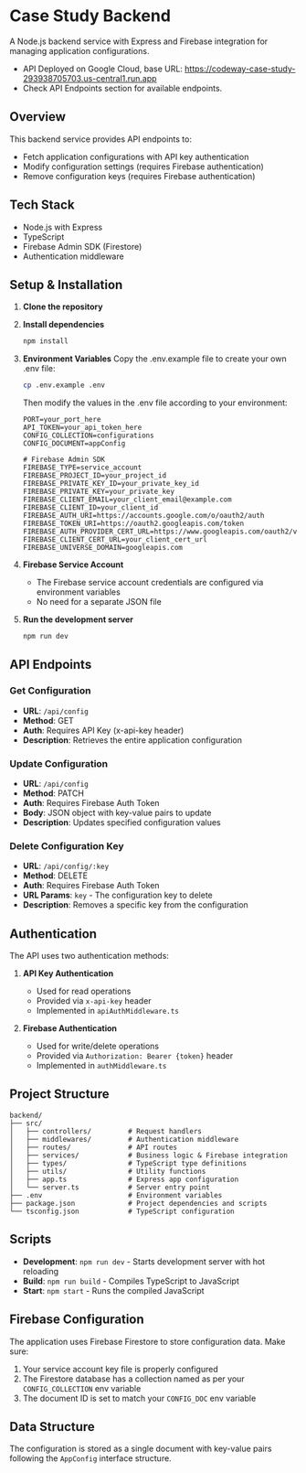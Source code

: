 # Case Study Backend

A Node.js backend service with Express and Firebase integration for managing application configurations.

- API Deployed on Google Cloud, base URL:
https://codeway-case-study-293938705703.us-central1.run.app
- Check API Endpoints section for available endpoints.

## Overview

This backend service provides API endpoints to:
- Fetch application configurations with API key authentication
- Modify configuration settings (requires Firebase authentication)
- Remove configuration keys (requires Firebase authentication)

## Tech Stack

- Node.js with Express
- TypeScript
- Firebase Admin SDK (Firestore)
- Authentication middleware

## Setup & Installation

1. **Clone the repository**

2. **Install dependencies**
   ```bash
   npm install
   ```

3. **Environment Variables**
   Copy the .env.example file to create your own .env file:
   ```bash
   cp .env.example .env
   ```
   Then modify the values in the .env file according to your environment:
   ```
   PORT=your_port_here
   API_TOKEN=your_api_token_here
   CONFIG_COLLECTION=configurations
   CONFIG_DOCUMENT=appConfig

   # Firebase Admin SDK
   FIREBASE_TYPE=service_account
   FIREBASE_PROJECT_ID=your_project_id
   FIREBASE_PRIVATE_KEY_ID=your_private_key_id
   FIREBASE_PRIVATE_KEY=your_private_key
   FIREBASE_CLIENT_EMAIL=your_client_email@example.com
   FIREBASE_CLIENT_ID=your_client_id
   FIREBASE_AUTH_URI=https://accounts.google.com/o/oauth2/auth
   FIREBASE_TOKEN_URI=https://oauth2.googleapis.com/token
   FIREBASE_AUTH_PROVIDER_CERT_URL=https://www.googleapis.com/oauth2/v1/certs
   FIREBASE_CLIENT_CERT_URL=your_client_cert_url
   FIREBASE_UNIVERSE_DOMAIN=googleapis.com
   ```

4. **Firebase Service Account**
   - The Firebase service account credentials are configured via environment variables
   - No need for a separate JSON file

5. **Run the development server**
   ```bash
   npm run dev
   ```

## API Endpoints

### Get Configuration
- **URL**: `/api/config`
- **Method**: GET
- **Auth**: Requires API Key (x-api-key header)
- **Description**: Retrieves the entire application configuration

### Update Configuration
- **URL**: `/api/config`
- **Method**: PATCH
- **Auth**: Requires Firebase Auth Token
- **Body**: JSON object with key-value pairs to update
- **Description**: Updates specified configuration values

### Delete Configuration Key
- **URL**: `/api/config/:key`
- **Method**: DELETE
- **Auth**: Requires Firebase Auth Token
- **URL Params**: `key` - The configuration key to delete
- **Description**: Removes a specific key from the configuration

## Authentication

The API uses two authentication methods:

1. **API Key Authentication**
   - Used for read operations
   - Provided via `x-api-key` header
   - Implemented in `apiAuthMiddleware.ts`

2. **Firebase Authentication**
   - Used for write/delete operations
   - Provided via `Authorization: Bearer {token}` header
   - Implemented in `authMiddleware.ts`

## Project Structure

```
backend/
├── src/
│   ├── controllers/         # Request handlers
│   ├── middlewares/         # Authentication middleware
│   ├── routes/              # API routes
│   ├── services/            # Business logic & Firebase integration
│   ├── types/               # TypeScript type definitions
│   ├── utils/               # Utility functions 
│   ├── app.ts               # Express app configuration
│   └── server.ts            # Server entry point
├── .env                     # Environment variables
├── package.json             # Project dependencies and scripts
└── tsconfig.json            # TypeScript configuration
```

## Scripts

- **Development**: `npm run dev` - Starts development server with hot reloading
- **Build**: `npm run build` - Compiles TypeScript to JavaScript
- **Start**: `npm start` - Runs the compiled JavaScript

## Firebase Configuration

The application uses Firebase Firestore to store configuration data. Make sure:

1. Your service account key file is properly configured
2. The Firestore database has a collection named as per your `CONFIG_COLLECTION` env variable
3. The document ID is set to match your `CONFIG_DOC` env variable

## Data Structure

The configuration is stored as a single document with key-value pairs following the `AppConfig` interface structure.
